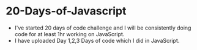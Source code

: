 # 20-Days-of-Javascript
* I've started 20 days of code challenge and I will be consistently doing code for at least 1hr working on JavaScript.
* I have uploaded Day 1,2,3 Days of code which I did in JavaScript.
